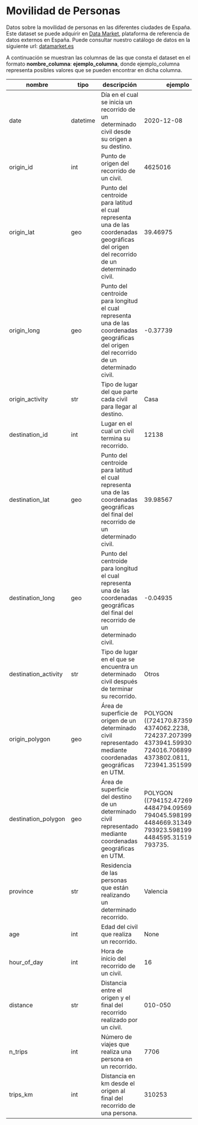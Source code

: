 # Movilidad de Personas

Datos sobre la movilidad de personas en las diferentes ciudades de España. Este dataset se puede adquirir en [Data Market](https://datamarket.es/#movilidad-de-personas-dataset), plataforma de referencia de datos externos en España. Puede consultar nuestro catálogo de datos en la siguiente url: [datamarket.es](https://datamarket.es/)

A continuación se muestran las columnas de las que consta el dataset en el formato __nombre_columna__: __ejemplo_columna__, donde ejemplo_columna representa posibles valores que se pueden encontrar en dicha columna.

| nombre               | tipo     | descripción                                                                                                                               | ejemplo                                                                                                                          |
|----------------------|----------|-------------------------------------------------------------------------------------------------------------------------------------------|----------------------------------------------------------------------------------------------------------------------------------|
| date                 | datetime | Día en el cual se inicia un recorrido de un determinado civil desde su origen a su destino.                                               | 2020-12-08                                                                                                                       |
| origin_id            | int      | Punto de origen del recorrido de un civil.                                                                                                | 4625016                                                                                                                          |
| origin_lat           | geo      | Punto del centroide para latitud el cual representa una de las coordenadas geográficas del origen del recorrido de un determinado civil.  | 39.46975                                                                                                                         |
| origin_long          | geo      | Punto del centroide para longitud el cual representa una de las coordenadas geográficas del origen del recorrido de un determinado civil. | -0.37739                                                                                                                         |
| origin_activity      | str      | Tipo de lugar del que parte cada civil para llegar al destino.                                                                            | Casa                                                                                                                             |
| destination_id       | int      | Lugar en el cual un civil termina su recorrido.                                                                                           | 12138                                                                                                                            |
| destination_lat      | geo      | Punto del centroide para latitud el cual representa una de las coordenadas geográficas del final del recorrido de un determinado civil.   | 39.98567                                                                                                                         |
| destination_long     | geo      | Punto del centroide para longitud el cual representa una de las coordenadas geográficas del final del recorrido de un determinado civil.  | -0.04935                                                                                                                         |
| destination_activity | str      | Tipo de lugar en el que se encuentra un determinado civil después de terminar su recorrido.                                               | Otros                                                                                                                            |
| origin_polygon       | geo      | Área de superficie de origen de un determinado civil representado mediante coordenadas geográficas en UTM.                                | POLYGON ((724170.8735999996 4374062.2238, 724237.2073999997 4373941.599300001, 724016.7068999996 4373802.0811, 723941.3515999996 |
| destination_polygon  | geo      | Área de superficie del destino de un determinado civil representado mediante coordenadas geográficas en UTM.                              | POLYGON ((794152.4726999998 4484794.095699999, 794045.5981999999 4484669.313499999, 793923.5981999999 4484595.315199999, 793735. |
| province             | str      | Residencia de las personas que están realizando un determinado recorrido.                                                                 | Valencia                                                                                                                         |
| age                  | int      | Edad del civil que realiza un recorrido.                                                                                                  | None                                                                                                                             |
| hour_of_day          | int      | Hora de inicio del recorrido de un civil.                                                                                                 | 16                                                                                                                               |
| distance             | str      | Distancia entre el origen y el final del recorrido realizado por un civil.                                                                | 010-050                                                                                                                          |
| n_trips              | int      | Número de viajes que realiza una persona en un recorrido.                                                                                 | 7706                                                                                                                             |
| trips_km             | int      | Distancia en km desde el origen al final del recorrido de una persona.                                                                    | 310253                                                                                                                           |
